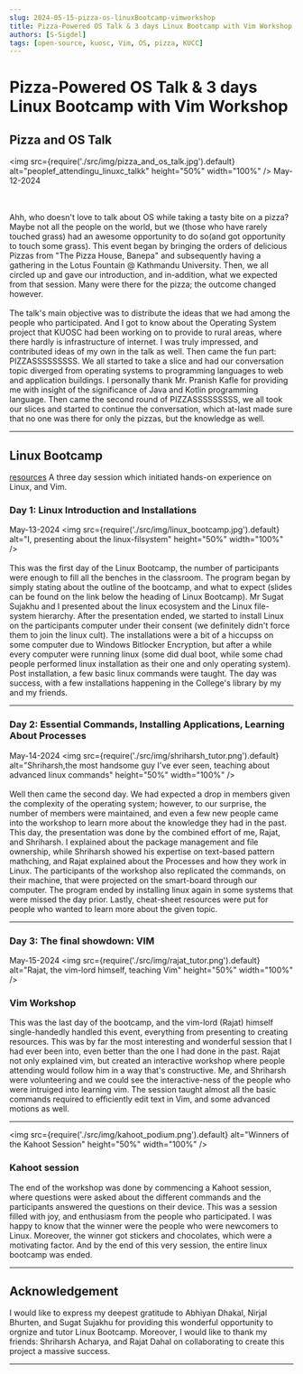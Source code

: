 ```yaml
---
slug: 2024-05-15-pizza-os-linuxBootcamp-vimworkshop
title: Pizza-Powered OS Talk & 3 days Linux Bootcamp with Vim Workshop
authors: [S-Sigdel]
tags: [open-source, kuosc, Vim, OS, pizza, KUCC]
---
```



# Pizza-Powered OS Talk & 3 days Linux Bootcamp with Vim Workshop

## Pizza and OS Talk
<img
src={require('./src/img/pizza_and_os_talk.jpg').default}
alt="peoplef_attendingu_linuxc_talkk"
height="50%" 
width="100%"
/>
May-12-2024

<br/>
<br/>
Ahh, who doesn't love to talk about OS while taking a tasty bite on a pizza? Maybe not all the people on the world, but we (those who have rarely touched grass) had an awesome opportunity to do so(and got opportunity to touch some grass). This event began by bringing the orders of delicious Pizzas from "The Pizza House, Banepa" and subsequently having a gathering in the Lotus Fountain @ Kathmandu University. Then, we all circled up and gave our introduction, and in-addition, what we expected from that session. Many were there for the pizza; the outcome changed however. 

<br/>
<br/>
The talk's main objective was to distribute the ideas that we had among the people who participated. And I got to know about the Operating System project that KUOSC had been working on to provide to rural areas, where there hardly is infrastructure of internet. I was truly impressed, and contributed ideas of my own in the talk as well. Then came the fun part: PIZZASSSSSSSSS. We all started to take a slice and had our conversation topic diverged from operating systems to programming languages to web and application buildings. I personally thank Mr. Pranish Kafle for providing me with insight of the significance of Java and Kotlin programming language. Then came the second round of PIZZASSSSSSSSS, we all took our slices and started to continue the conversation, which at-last made sure that no one was there for only the pizzas, but the knowledge as well.
<hr/>

## Linux Bootcamp
[resources](https://github.com/S-Sigdel/linux-bootcamp)
A three day session which initiated hands-on experience on Linux, and Vim.
### Day 1: Linux Introduction and Installations
May-13-2024
<img
src={require('./src/img/linux_bootcamp.jpg').default}
alt="I, presenting about the linux-filsystem"
height="50%" 
width="100%"
/>
<br/>
<br/>
This was the first day of the Linux Bootcamp, the number of participants were enough to fill all the benches in the classroom. The program began by simply stating about the outline of the bootcamp, and what to expect (slides can be found on the link below the heading of Linux Bootcamp). Mr Sugat Sujakhu and I presented about the linux ecosystem and the Linux file-system hierarchy. After the presentation ended, we started to install Linux on the participants computer under their consent (we definitely didn't force them to join the linux cult). The installations were a bit of a hiccupss on some computer due to Windows Bitlocker Encryption, but after a while every computer were running linux (some did dual boot, while some chad people performed linux installation as their one and only operating system). Post installation, a few basic linux commands were taught. The day was success, with a few installations happening in the College's library by my and my friends.  
<hr/>

### Day 2: Essential Commands, Installing Applications, Learning About Processes 
May-14-2024
<img
src={require('./src/img/shriharsh_tutor.png').default}
alt="Shriharsh,the most handsome guy I've ever seen, teaching about advanced linux commands"
height="50%" 
width="100%"
/>
<br/>
<br/>
Well then came the second day. We had expected a drop in members given the complexity of the operating system; however, to our surprise, the number of members were maintained, and even a few new people came into the workshop to learn more about the knowledge they had in the past. This day, the presentation was done by the combined effort of me, Rajat, and Shriharsh. I explained about the package management and file ownership, while Shriharsh showed his expertise on text-based pattern mathching, and Rajat explained about the Processes and how they work in Linux. The participants of the workshop also replicated the commands, on their machine, that were projected on the smart-board through our computer. The program ended by installing linux again in some systems that were missed the day prior. Lastly, cheat-sheet resources were put for people who wanted to learn more about the given topic.
<hr/>

### Day 3: The final showdown: VIM
May-15-2024
<img
src={require('./src/img/rajat_tutor.png').default}
alt="Rajat, the vim-lord himself, teaching Vim"
height="50%" 
width="100%"
/>

### Vim Workshop

This was the last day of the bootcamp, and the vim-lord (Rajat) himself single-handedly handled this event, everything from presenting to creating resources. This was by far the most interesting and wonderful session that I had ever been into, even better than the one I had done in the past. Rajat not only explained vim, but created an interactive workshop where people attending would follow him in a way that's constructive. Me, and Shriharsh were volunteering and we could see the interactive-ness of the people who were intruiged into learning vim. The session taught almost all the basic commands required to efficiently edit text in Vim, and some advanced motions as well. 
<br/>
<hr/>

<img
src={require('./src/img/kahoot_podium.png').default}
alt="Winners of the Kahoot Session"
height="50%" 
width="100%"
/>

### Kahoot session

The end of the workshop was done by commencing a Kahoot session, where questions were asked about the different commands and the participants answered the questions on their device. This was a session filled with joy, and enthusiasm from the people who participated. I was happy to know that the winner were the people who were newcomers to Linux. Moreover, the winner got stickers and chocolates, which were a motivating factor. And by the end of this very session, the entire linux bootcamp was ended.
<hr/>

## Acknowledgement
I would like to express my deepest gratitude to Abhiyan Dhakal, Nirjal Bhurten, and Sugat Sujakhu for providing this wonderful opportunity to orgnize and tutor Linux Bootcamp. Moreover, I would like to thank my friends: Shriharsh Acharya, and Rajat Dahal on collaborating to create this project a massive success.

<hr/>
